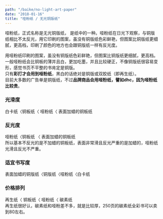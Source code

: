 ```yaml
---
path: "/baike/no-light-art-paper"
date: "2018-01-16"
title: "哑粉纸 / 无光铜版纸"
---
```


哑粉纸，正式名称是无光铜版纸， 是纸中的一种。哑粉纸在日光下观察，与铜版纸相比不太反光，用它印刷的图案，虽没有铜版纸色彩鲜艳，但图案比铜版纸更细腻，更高档，印刷了颜色的地方也会跟铜版纸一样有反光度。   

用哑粉纸印刷的图案，虽没有铜版纸色彩鲜艳，但图案比铜版纸更细腻，更高档。   
一般哑粉纸会比铜板的薄并且白，更加吃墨，并且比较硬正，不像铜版纸很容易变形，感觉书页不平整的书肯定是铜版。   
只有**彩打才会用到哑粉纸**，黑白的话绝对是铜版或双胶纸（即再生纸）。   
目前大多数的广告单是铜版纸，不过**品牌商品会用哑粉纸，譬如dhc，因为哑粉纸比较贵**。   

### 光滑度   
白卡纸〈铜板纸〈 哑粉纸〈 表面加蜡的铜板纸    
### 反光度   
哑粉纸〈铜板纸 〈 表面加蜡的铜板纸   
所以基本不反光的是不加蜡的铜板纸，表面非常滑且反光严重的是加蜡的，哑粉纸光滑且反光不严重。   
### 适宜书写度   
表面加蜡的铜版纸〈铜版纸〈哑粉纸〈白卡纸   
### 价格排列   
再生纸〈 铜板纸〈 哑粉纸〈 碳素纸   
再生纸很好认，碳素纸和哑粉差不多，就是比较厚，250页的碳素纸全彩书可以卖到80左右。 